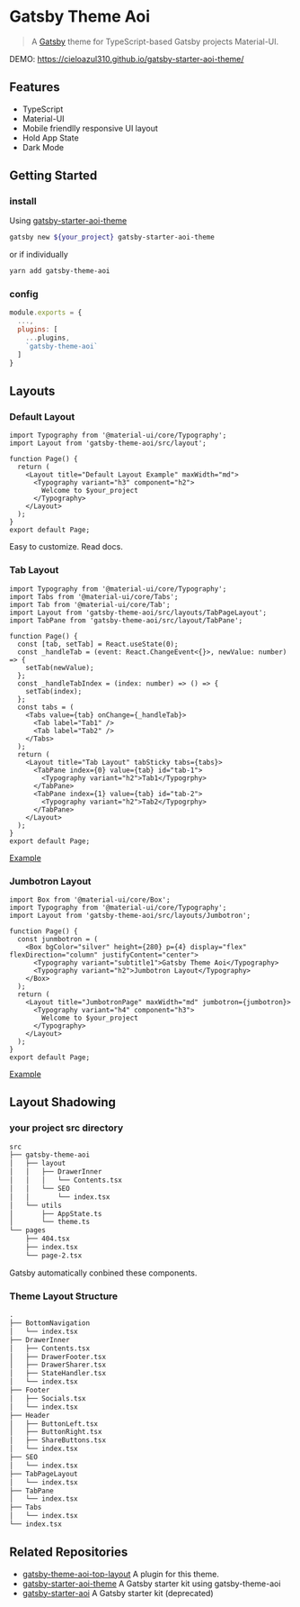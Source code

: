 # Gatsby Theme Aoi

> A [Gatsby] theme for TypeScript-based Gatsby projects Material-UI.

DEMO: https://cieloazul310.github.io/gatsby-starter-aoi-theme/

## Features

- TypeScript
- Material-UI
- Mobile friendlly responsive UI layout
- Hold App State
- Dark Mode

## Getting Started

### install

Using [gatsby-starter-aoi-theme]

```sh
gatsby new ${your_project} gatsby-starter-aoi-theme
```

or if individually

```sh
yarn add gatsby-theme-aoi
```

### config

```js:gatsby-config.js
module.exports = {
  ...,
  plugins: [
    ...plugins,
    `gatsby-theme-aoi`
  ]
}
```

## Layouts

### Default Layout

```tsx
import Typography from '@material-ui/core/Typography';
import Layout from 'gatsby-theme-aoi/src/layout';

function Page() {
  return (
    <Layout title="Default Layout Example" maxWidth="md">
      <Typography variant="h3" component="h2">
        Welcome to $your_project
      </Typography>
    </Layout>
  );
}
export default Page;
```

Easy to customize. Read docs.

### Tab Layout

```tsx
import Typography from '@material-ui/core/Typography';
import Tabs from '@material-ui/core/Tabs';
import Tab from '@material-ui/core/Tab';
import Layout from 'gatsby-theme-aoi/src/layouts/TabPageLayout';
import TabPane from 'gatsby-theme-aoi/src/layout/TabPane';

function Page() {
  const [tab, setTab] = React.useState(0);
  const _handleTab = (event: React.ChangeEvent<{}>, newValue: number) => {
    setTab(newValue);
  };
  const _handleTabIndex = (index: number) => () => {
    setTab(index);
  };
  const tabs = (
    <Tabs value={tab} onChange={_handleTab}>
      <Tab label="Tab1" />
      <Tab label="Tab2" />
    </Tabs>
  );
  return (
    <Layout title="Tab Layout" tabSticky tabs={tabs}>
      <TabPane index={0} value={tab} id="tab-1">
        <Typography variant="h2">Tab1</Typogrphy>
      </TabPane>
      <TabPane index={1} value={tab} id="tab-2">
        <Typography variant="h2">Tab2</Typogrphy>
      </TabPane>
    </Layout>
  );
}
export default Page;
```

[Example](https://cieloazul.github.io/gatsby-starter-aoi-theme/tab-page/)

### Jumbotron Layout

```tsx
import Box from '@material-ui/core/Box';
import Typography from '@material-ui/core/Typography';
import Layout from 'gatsby-theme-aoi/src/layouts/Jumbotron';

function Page() {
  const junmbotron = (
    <Box bgColor="silver" height={280} p={4} display="flex" flexDirection="column" justifyContent="center">
      <Typography variant="subtitle1">Gatsby Theme Aoi</Typography>
      <Typography variant="h2">Jumbotron Layout</Typography>
    </Box>
  );
  return (
    <Layout title="JumbotronPage" maxWidth="md" jumbotron={jumbotron}>
      <Typography variant="h4" component="h3">
        Welcome to $your_project
      </Typography>
    </Layout>
  );
}
export default Page;
```

[Example](https://cieloazul.github.io/gatsby-starter-aoi-theme/jumbotron/)

## Layout Shadowing

### your project src directory

```txt
src
├── gatsby-theme-aoi
│   ├── layout
│   │   ├── DrawerInner
│   │   │   └── Contents.tsx
│   │   └── SEO
│   │       └── index.tsx
│   └── utils
│       ├── AppState.ts
│       └── theme.ts
└── pages
    ├── 404.tsx
    ├── index.tsx
    └── page-2.tsx
```

Gatsby automatically conbined these components.

### Theme Layout Structure

```txt
.
├── BottomNavigation
│   └── index.tsx
├── DrawerInner
│   ├── Contents.tsx
│   ├── DrawerFooter.tsx
│   ├── DrawerSharer.tsx
│   ├── StateHandler.tsx
│   └── index.tsx
├── Footer
│   ├── Socials.tsx
│   └── index.tsx
├── Header
│   ├── ButtonLeft.tsx
│   ├── ButtonRight.tsx
│   ├── ShareButtons.tsx
│   └── index.tsx
├── SEO
│   └── index.tsx
├── TabPageLayout
│   └── index.tsx
├── TabPane
│   └── index.tsx
├── Tabs
│   └── index.tsx
└── index.tsx
```

## Related Repositories

- [gatsby-theme-aoi-top-layout] A plugin for this theme.
- [gatsby-starter-aoi-theme] A Gatsby starter kit using gatsby-theme-aoi
- [gatsby-starter-aoi] A Gatsby starter kit (deprecated)

[Gatsby]: https://www.gatsbyjs.org/ "Gatsby"
[gatsby-theme-aoi-top-layout]: https://github.com/cieloazul310/gatsby-theme-aoi-top-layout/ "Gatsby Theme Aoi Top Layout"
[gatsby-starter-aoi-theme]: https://github.com/cieloazul310/gatsby-theme-aoi/ "Gatsby Starter Aoi Theme"
[gatsby-starter-aoi]: https://github.com/cieloazul310/gatsby-starter-aoi/ "Gatsby Starter Aoi"
